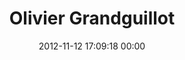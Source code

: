 ---
title: "Olivier Grandguillot"
date: 2012-11-12 17:09:18 00:00
permalink: /og
twitter: "usernamed"
likes: [1461,1432,1407,1261,591,100,263,66,1066,1064,114,467,646,125,7,1485]
id: 1506
gravatar: "http://www.gravatar.com/avatar/9e55ce71b04efa7a71d08b3c1936540d"
---